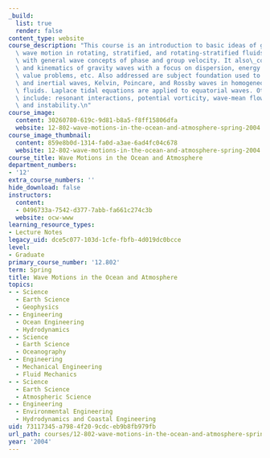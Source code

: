 ```yaml
---
_build:
  list: true
  render: false
content_type: website
course_description: "This course is an introduction to basic ideas of geophysical\
  \ wave motion in rotating, stratified, and rotating-stratified fluids. Subject begins\
  \ with general wave concepts of phase and group velocity. It also\_covers the dynamics\
  \ and kinematics of gravity waves with a focus on dispersion, energy flux, initial\
  \ value problems, etc. Also addressed are subject foundation used to study internal\
  \ and inertial waves, Kelvin, Poincare, and Rossby waves in homogeneous and stratified\
  \ fluids. Laplace tidal equations are applied to equatorial waves. Other topics\
  \ include: resonant interactions, potential vorticity, wave-mean flow interactions,\
  \ and instability.\n"
course_image:
  content: 30260780-619c-9d81-b8a5-f8ff15806dfa
  website: 12-802-wave-motions-in-the-ocean-and-atmosphere-spring-2004
course_image_thumbnail:
  content: 859e8b0d-1314-fa0d-a3ae-6ad4fc04c678
  website: 12-802-wave-motions-in-the-ocean-and-atmosphere-spring-2004
course_title: Wave Motions in the Ocean and Atmosphere
department_numbers:
- '12'
extra_course_numbers: ''
hide_download: false
instructors:
  content:
  - 0496733a-7542-d377-7abb-fa661c274c3b
  website: ocw-www
learning_resource_types:
- Lecture Notes
legacy_uid: dce5c077-103d-1cfe-fbfb-4d019dc0bcce
level:
- Graduate
primary_course_number: '12.802'
term: Spring
title: Wave Motions in the Ocean and Atmosphere
topics:
- - Science
  - Earth Science
  - Geophysics
- - Engineering
  - Ocean Engineering
  - Hydrodynamics
- - Science
  - Earth Science
  - Oceanography
- - Engineering
  - Mechanical Engineering
  - Fluid Mechanics
- - Science
  - Earth Science
  - Atmospheric Science
- - Engineering
  - Environmental Engineering
  - Hydrodynamics and Coastal Engineering
uid: 73117345-a798-4f20-9cdc-eb9b8fb979fb
url_path: courses/12-802-wave-motions-in-the-ocean-and-atmosphere-spring-2004
year: '2004'
---
```

